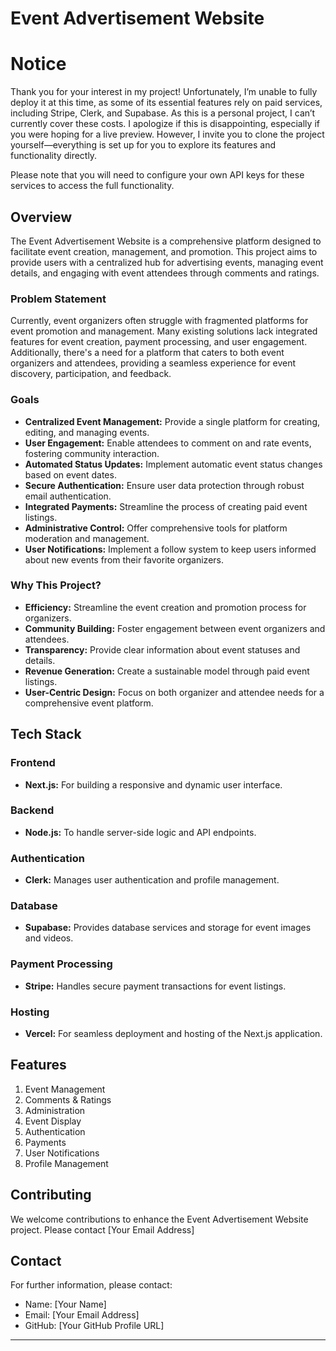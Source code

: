 # Event Advertisement Website

# Notice

Thank you for your interest in my project! Unfortunately, I’m unable to fully deploy it at this time, as some of its essential features rely on paid services, including Stripe, Clerk, and Supabase. As this is a personal project, I can’t currently cover these costs. I apologize if this is disappointing, especially if you were hoping for a live preview. However, I invite you to clone the project yourself—everything is set up for you to explore its features and functionality directly.

Please note that you will need to configure your own API keys for these services to access the full functionality.

## Overview

The Event Advertisement Website is a comprehensive platform designed to facilitate event creation, management, and promotion. This project aims to provide users with a centralized hub for advertising events, managing event details, and engaging with event attendees through comments and ratings.

### Problem Statement

Currently, event organizers often struggle with fragmented platforms for event promotion and management. Many existing solutions lack integrated features for event creation, payment processing, and user engagement. Additionally, there's a need for a platform that caters to both event organizers and attendees, providing a seamless experience for event discovery, participation, and feedback.

### Goals

- <b>Centralized Event Management:</b> Provide a single platform for creating, editing, and managing events.
- <b>User Engagement:</b> Enable attendees to comment on and rate events, fostering community interaction.
- <b>Automated Status Updates:</b> Implement automatic event status changes based on event dates.
- <b>Secure Authentication:</b> Ensure user data protection through robust email authentication.
- <b>Integrated Payments:</b> Streamline the process of creating paid event listings.
- <b>Administrative Control:</b> Offer comprehensive tools for platform moderation and management.
- <b>User Notifications:</b> Implement a follow system to keep users informed about new events from their favorite organizers.

### Why This Project?

- <b>Efficiency:</b> Streamline the event creation and promotion process for organizers.
- <b>Community Building:</b> Foster engagement between event organizers and attendees.
- <b>Transparency:</b> Provide clear information about event statuses and details.
- <b>Revenue Generation:</b> Create a sustainable model through paid event listings.
- <b>User-Centric Design:</b> Focus on both organizer and attendee needs for a comprehensive event platform.

## Tech Stack

### Frontend

- <b>Next.js:</b> For building a responsive and dynamic user interface.

### Backend

- <b>Node.js:</b> To handle server-side logic and API endpoints.

### Authentication

- <b>Clerk:</b> Manages user authentication and profile management.

### Database

- <b>Supabase:</b> Provides database services and storage for event images and videos.

### Payment Processing

- <b>Stripe:</b> Handles secure payment transactions for event listings.

### Hosting

- <b>Vercel:</b> For seamless deployment and hosting of the Next.js application.

## Features

1. Event Management
2. Comments & Ratings
3. Administration
4. Event Display
5. Authentication
6. Payments
7. User Notifications
8. Profile Management

## Contributing

We welcome contributions to enhance the Event Advertisement Website project. Please contact [Your Email Address]

## Contact

For further information, please contact:

- Name: [Your Name]
- Email: [Your Email Address]
- GitHub: [Your GitHub Profile URL]

---
